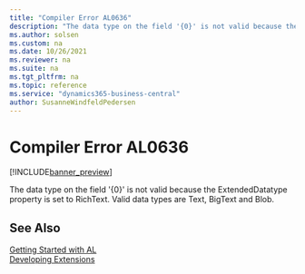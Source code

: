 ```yaml
---
title: "Compiler Error AL0636"
description: "The data type on the field '{0}' is not valid because the ExtendedDatatype property is set to RichText."
ms.author: solsen
ms.custom: na
ms.date: 10/26/2021
ms.reviewer: na
ms.suite: na
ms.tgt_pltfrm: na
ms.topic: reference
ms.service: "dynamics365-business-central"
author: SusanneWindfeldPedersen
---
```

[//]: # (START>DO_NOT_EDIT)
[//]: # (IMPORTANT:Do not edit any of the content between here and the END>DO_NOT_EDIT.)
[//]: # (Any modifications should be made in the .xml files in the ModernDev repo.)
# Compiler Error AL0636

[!INCLUDE[banner_preview](../includes/banner_preview.md)]

The data type on the field '{0}' is not valid because the ExtendedDatatype property is set to RichText. Valid data types are Text, BigText and Blob.


[//]: # (IMPORTANT: END>DO_NOT_EDIT)
## See Also  
[Getting Started with AL](../devenv-get-started.md)  
[Developing Extensions](../devenv-dev-overview.md)  